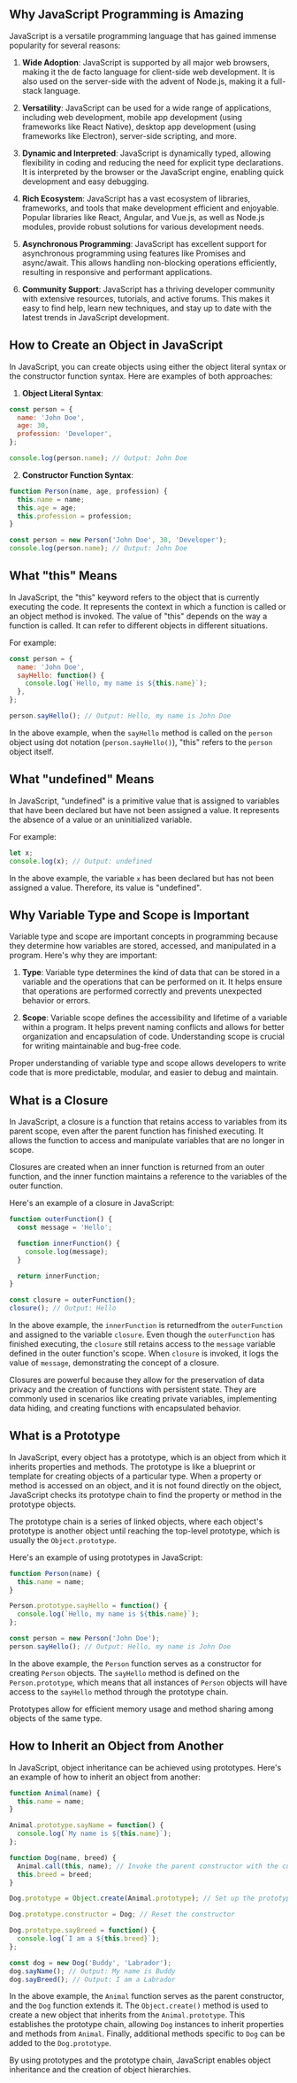 ## Why JavaScript Programming is Amazing

JavaScript is a versatile programming language that has gained immense popularity for several reasons:

1. **Wide Adoption**: JavaScript is supported by all major web browsers, making it the de facto language for client-side web development. It is also used on the server-side with the advent of Node.js, making it a full-stack language.

2. **Versatility**: JavaScript can be used for a wide range of applications, including web development, mobile app development (using frameworks like React Native), desktop app development (using frameworks like Electron), server-side scripting, and more.

3. **Dynamic and Interpreted**: JavaScript is dynamically typed, allowing flexibility in coding and reducing the need for explicit type declarations. It is interpreted by the browser or the JavaScript engine, enabling quick development and easy debugging.

4. **Rich Ecosystem**: JavaScript has a vast ecosystem of libraries, frameworks, and tools that make development efficient and enjoyable. Popular libraries like React, Angular, and Vue.js, as well as Node.js modules, provide robust solutions for various development needs.

5. **Asynchronous Programming**: JavaScript has excellent support for asynchronous programming using features like Promises and async/await. This allows handling non-blocking operations efficiently, resulting in responsive and performant applications.

6. **Community Support**: JavaScript has a thriving developer community with extensive resources, tutorials, and active forums. This makes it easy to find help, learn new techniques, and stay up to date with the latest trends in JavaScript development.

## How to Create an Object in JavaScript

In JavaScript, you can create objects using either the object literal syntax or the constructor function syntax. Here are examples of both approaches:

1. **Object Literal Syntax**:
```javascript
const person = {
  name: 'John Doe',
  age: 30,
  profession: 'Developer',
};

console.log(person.name); // Output: John Doe
```

2. **Constructor Function Syntax**:
```javascript
function Person(name, age, profession) {
  this.name = name;
  this.age = age;
  this.profession = profession;
}

const person = new Person('John Doe', 30, 'Developer');
console.log(person.name); // Output: John Doe
```

## What "this" Means

In JavaScript, the "this" keyword refers to the object that is currently executing the code. It represents the context in which a function is called or an object method is invoked. The value of "this" depends on the way a function is called. It can refer to different objects in different situations.

For example:
```javascript
const person = {
  name: 'John Doe',
  sayHello: function() {
    console.log(`Hello, my name is ${this.name}`);
  },
};

person.sayHello(); // Output: Hello, my name is John Doe
```

In the above example, when the `sayHello` method is called on the `person` object using dot notation (`person.sayHello()`), "this" refers to the `person` object itself.

## What "undefined" Means

In JavaScript, "undefined" is a primitive value that is assigned to variables that have been declared but have not been assigned a value. It represents the absence of a value or an uninitialized variable.

For example:
```javascript
let x;
console.log(x); // Output: undefined
```

In the above example, the variable `x` has been declared but has not been assigned a value. Therefore, its value is "undefined".

## Why Variable Type and Scope is Important

Variable type and scope are important concepts in programming because they determine how variables are stored, accessed, and manipulated in a program. Here's why they are important:

1. **Type**: Variable type determines the kind of data that can be stored in a variable and the operations that can be performed on it. It helps ensure that operations are performed correctly and prevents unexpected behavior or errors.

2. **Scope**: Variable scope defines the accessibility and lifetime of a variable within a program. It helps prevent naming conflicts and allows for better organization and encapsulation of code. Understanding scope is crucial for writing maintainable and bug-free code.

Proper understanding of variable type and scope allows developers to write code that is more predictable, modular, and easier to debug and maintain.

## What is a Closure

In JavaScript, a closure is a function that retains access to variables from its parent scope, even after the parent function has finished executing. It allows the function to access and manipulate variables that are no longer in scope.

Closures are created when an inner function is returned from an outer function, and the inner function maintains a reference to the variables of the outer function.

Here's an example of a closure in JavaScript:
```javascript
function outerFunction() {
  const message = 'Hello';

  function innerFunction() {
    console.log(message);
  }

  return innerFunction;
}

const closure = outerFunction();
closure(); // Output: Hello
```

In the above example, the `innerFunction` is returnedfrom the `outerFunction` and assigned to the variable `closure`. Even though the `outerFunction` has finished executing, the `closure` still retains access to the `message` variable defined in the outer function's scope. When `closure` is invoked, it logs the value of `message`, demonstrating the concept of a closure.

Closures are powerful because they allow for the preservation of data privacy and the creation of functions with persistent state. They are commonly used in scenarios like creating private variables, implementing data hiding, and creating functions with encapsulated behavior.

## What is a Prototype

In JavaScript, every object has a prototype, which is an object from which it inherits properties and methods. The prototype is like a blueprint or template for creating objects of a particular type. When a property or method is accessed on an object, and it is not found directly on the object, JavaScript checks its prototype chain to find the property or method in the prototype objects.

The prototype chain is a series of linked objects, where each object's prototype is another object until reaching the top-level prototype, which is usually the `Object.prototype`.

Here's an example of using prototypes in JavaScript:
```javascript
function Person(name) {
  this.name = name;
}

Person.prototype.sayHello = function() {
  console.log(`Hello, my name is ${this.name}`);
};

const person = new Person('John Doe');
person.sayHello(); // Output: Hello, my name is John Doe
```

In the above example, the `Person` function serves as a constructor for creating `Person` objects. The `sayHello` method is defined on the `Person.prototype`, which means that all instances of `Person` objects will have access to the `sayHello` method through the prototype chain.

Prototypes allow for efficient memory usage and method sharing among objects of the same type.

## How to Inherit an Object from Another

In JavaScript, object inheritance can be achieved using prototypes. Here's an example of how to inherit an object from another:

```javascript
function Animal(name) {
  this.name = name;
}

Animal.prototype.sayName = function() {
  console.log(`My name is ${this.name}`);
};

function Dog(name, breed) {
  Animal.call(this, name); // Invoke the parent constructor with the current object as the context
  this.breed = breed;
}

Dog.prototype = Object.create(Animal.prototype); // Set up the prototype chain

Dog.prototype.constructor = Dog; // Reset the constructor

Dog.prototype.sayBreed = function() {
  console.log(`I am a ${this.breed}`);
};

const dog = new Dog('Buddy', 'Labrador');
dog.sayName(); // Output: My name is Buddy
dog.sayBreed(); // Output: I am a Labrador
```

In the above example, the `Animal` function serves as the parent constructor, and the `Dog` function extends it. The `Object.create()` method is used to create a new object that inherits from the `Animal.prototype`. This establishes the prototype chain, allowing `Dog` instances to inherit properties and methods from `Animal`. Finally, additional methods specific to `Dog` can be added to the `Dog.prototype`.

By using prototypes and the prototype chain, JavaScript enables object inheritance and the creation of object hierarchies.
